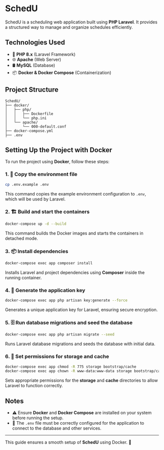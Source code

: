 # SchedU

SchedU is a scheduling web application built using **PHP Laravel**. It provides a structured way to manage and organize schedules efficiently.

## Technologies Used
- 🚀 **PHP 8.x** (Laravel Framework)
- 🌐 **Apache** (Web Server)
- 🛢 **MySQL** (Database)
- 📦 **Docker & Docker Compose** (Containerization)

## Project Structure
```
SchedU/
├── docker/
│   ├── php/
│   │   ├── Dockerfile  
│   │   └── php.ini
│   └── apache/
│       └── 000-default.conf
├── docker-compose.yml
├── .env
```

## Setting Up the Project with Docker

To run the project using **Docker**, follow these steps:

### 1. 📄 Copy the environment file
```sh
cp .env.example .env
```
This command copies the example environment configuration to `.env`, which will be used by Laravel.

### 2. 🏗 Build and start the containers
```sh
docker-compose up -d --build
```
This command builds the Docker images and starts the containers in detached mode.

### 3. 📦 Install dependencies
```sh
docker-compose exec app composer install
```
Installs Laravel and project dependencies using **Composer** inside the running container.

### 4. 🔑 Generate the application key
```sh
docker-compose exec app php artisan key:generate --force
```
Generates a unique application key for Laravel, ensuring secure encryption.

### 5. 🗄 Run database migrations and seed the database
```sh
docker-compose exec app php artisan migrate --seed
```
Runs Laravel database migrations and seeds the database with initial data.

### 6. 🔐 Set permissions for storage and cache
```sh
docker-compose exec app chmod -R 775 storage bootstrap/cache
docker-compose exec app chown -R www-data:www-data storage bootstrap/cache
```
Sets appropriate permissions for the **storage** and **cache** directories to allow Laravel to function correctly.

## Notes
- ⚠ Ensure **Docker** and **Docker Compose** are installed on your system before running the setup.
- 📝 The `.env` file must be correctly configured for the application to connect to the database and other services.

---
This guide ensures a smooth setup of **SchedU** using Docker. 🚀

